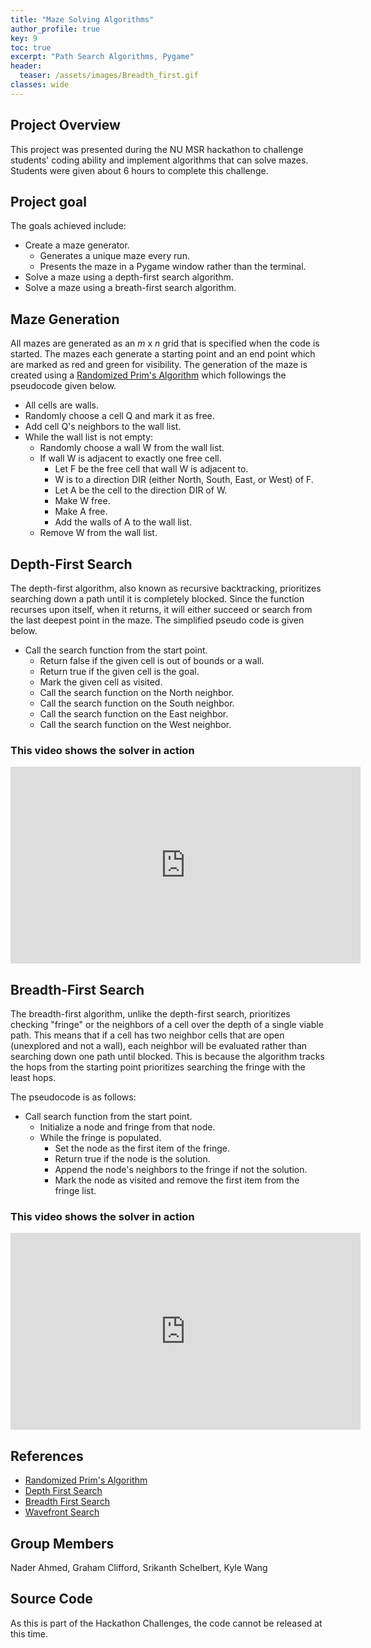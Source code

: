 ```yaml
---
title: "Maze Solving Algorithms"
author_profile: true
key: 9
toc: true
excerpt: "Path Search Algorithms, Pygame"
header:
  teaser: /assets/images/Breadth_first.gif
classes: wide
---
```


## Project Overview
This project was presented during the NU MSR hackathon to challenge students' coding ability and implement algorithms that can solve mazes. Students were given about 6 hours to complete this challenge.

## Project goal
The goals achieved include:
- Create a maze generator.
  - Generates a unique maze every run.
  - Presents the maze in a Pygame window rather than the terminal.
- Solve a maze using a depth-first search algorithm.
- Solve a maze using a breath-first search algorithm.

## Maze Generation
All mazes are generated as an *m* x *n* grid that is specified when the code is started. The mazes each generate a starting point and an end point which are marked as red and green for visibility. The generation of the maze is created using a [Randomized Prim's Algorithm](http://weblog.jamisbuck.org/2011/1/10/maze-generation-prim-s-algorithm) which followings the pseudocode given below.

- All cells are walls.
- Randomly choose a cell Q and mark it as free.
- Add cell Q's neighbors to the wall list.
- While the wall list is not empty:
    - Randomly choose a wall W from the wall list.
    - If wall W is adjacent to exactly one free cell.
       - Let F be the free cell that wall W is adjacent to.
       - W is to a direction DIR (either North, South, East, or West) of F.
       - Let A be the cell to the direction DIR of W.
       - Make W free.
       - Make A free.
       - Add the walls of A to the wall list.
    - Remove W from the wall list.

## Depth-First Search
The depth-first algorithm, also known as recursive backtracking, prioritizes searching down a path until it is completely blocked. Since the function recurses upon itself, when it returns, it will either succeed or search from the last deepest point in the maze. The simplified pseudo code is given below.

- Call the search function from the start point.
  - Return false if the given cell is out of bounds or a wall.
  - Return true if the given cell is the goal.
  - Mark the given cell as visited.
  - Call the search function on the North neighbor.
  - Call the search function on the South neighbor.
  - Call the search function on the East neighbor.
  - Call the search function on the West neighbor.

### This video shows the solver in action
<iframe width="560" height="315" src="https://www.youtube.com/embed/59795WfWeAc?si=g16I8HvcB6THJg3-" title="YouTube video player" frameborder="0" allow="accelerometer; autoplay; clipboard-write; encrypted-media; gyroscope; picture-in-picture; web-share" allowfullscreen></iframe>

## Breadth-First Search
The breadth-first algorithm, unlike the depth-first search, prioritizes checking "fringe" or the neighbors of a cell over the depth of a single viable path. This means that if a cell has two neighbor cells that are open (unexplored and not a wall), each neighbor will be evaluated rather than searching down one path until blocked. This is because the algorithm tracks the hops from the starting point prioritizes searching the fringe with the least hops. 

The pseudocode is as follows:
- Call search function from the start point.
  - Initialize a node and fringe from that node.
  - While the fringe is populated.
    - Set the node as the first item of the fringe.
    - Return true if the node is the solution.
    - Append the node's neighbors to the fringe if not the solution.
    - Mark the node as visited and remove the first item from the fringe list.

### This video shows the solver in action
<iframe width="560" height="315" src="https://www.youtube.com/embed/UAQkEDxIy_c?si=3BGAfT7a5WxGZCMi" title="YouTube video player" frameborder="0" allow="accelerometer; autoplay; clipboard-write; encrypted-media; gyroscope; picture-in-picture; web-share" allowfullscreen></iframe>

## References
- [Randomized Prim's Algorithm](http://weblog.jamisbuck.org/2011/1/10/maze-generation-prim-s-algorithm)
- [Depth First Search](https://web.archive.org/web/20200125173604/https://www.cs.bu.edu/teaching/alg/maze/)
- [Breadth First Search](https://www.personal.kent.edu/~rmuhamma/Algorithms/MyAlgorithms/GraphAlgor/breadthSearch.htm)
- [Wavefront Search](https://www.cs.tufts.edu/comp/150IR/labs/wavefront.html)

## Group Members
Nader Ahmed, Graham Clifford, Srikanth Schelbert, Kyle Wang

## Source Code
As this is part of the Hackathon Challenges, the code cannot be released at this time.